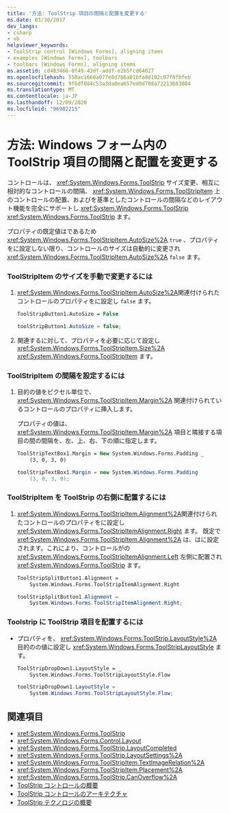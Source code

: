 ```yaml
---
title: '方法: ToolStrip 項目の間隔と配置を変更する'
ms.date: 03/30/2017
dev_langs:
- csharp
- vb
helpviewer_keywords:
- ToolStrip control [Windows Forms], aligning items
- examples [Windows Forms], toolbars
- toolbars [Windows Forms], aligning items
ms.assetid: cd483466-0f49-43df-addf-e2b5fcd64027
ms.openlocfilehash: 550ac1660a077e8d766a01bfa8d102c07f0fbfeb
ms.sourcegitcommit: 9f6df084c53a3da0ea657ed0d708a72213683084
ms.translationtype: MT
ms.contentlocale: ja-JP
ms.lasthandoff: 12/09/2020
ms.locfileid: "96982215"
---
```

# <a name="how-to-change-the-spacing-and-alignment-of-toolstrip-items-in-windows-forms"></a>方法: Windows フォーム内の ToolStrip 項目の間隔と配置を変更する
コントロールは、 <xref:System.Windows.Forms.ToolStrip> サイズ変更、相互に相対的なコントロールの間隔、 <xref:System.Windows.Forms.ToolStripItem> 上のコントロールの配置、およびを基準としたコントロールの間隔などのレイアウト機能を完全にサポートし <xref:System.Windows.Forms.ToolStrip> <xref:System.Windows.Forms.ToolStrip> ます。  
  
 プロパティの既定値はであるため <xref:System.Windows.Forms.ToolStripItem.AutoSize%2A> `true` 、プロパティをに設定しない限り、コントロールのサイズは自動的に変更され <xref:System.Windows.Forms.ToolStripItem.AutoSize%2A> `false` ます。  
  
### <a name="to-manually-size-a-toolstripitem"></a>ToolStripItem のサイズを手動で変更するには  
  
1. <xref:System.Windows.Forms.ToolStripItem.AutoSize%2A>関連付けられたコントロールのプロパティをに設定し `false` ます。  
  
    ```vb  
    ToolStripButton1.AutoSize = False  
    ```  
  
    ```csharp  
    toolStripButton1.AutoSize = false;  
    ```  
  
2. 関連するに対して、プロパティを必要に応じて設定し <xref:System.Windows.Forms.ToolStripItem.Size%2A> <xref:System.Windows.Forms.ToolStripItem> ます。  
  
### <a name="to-set-the-spacing-of-a-toolstripitem"></a>ToolStripItem の間隔を設定するには  
  
1. 目的の値をピクセル単位で、 <xref:System.Windows.Forms.ToolStripItem.Margin%2A> 関連付けられているコントロールのプロパティに挿入します。  
  
     プロパティの値は、 <xref:System.Windows.Forms.ToolStripItem.Margin%2A> 項目と隣接する項目の間の間隔を、左、上、右、下の順に指定します。  
  
    ```vb  
    ToolStripTextBox1.Margin = New System.Windows.Forms.Padding _  
        (3, 0, 3, 0)  
    ```  
  
    ```csharp  
    toolStripTextBox1.Margin = new System.Windows.Forms.Padding
        (3, 0, 3, 0);  
    ```  
  
### <a name="to-align-a-toolstripitem-to-the-right-side-of-the-toolstrip"></a>ToolStripItem を ToolStrip の右側に配置するには  
  
1. <xref:System.Windows.Forms.ToolStripItem.Alignment%2A>関連付けられたコントロールのプロパティをに設定し <xref:System.Windows.Forms.ToolStripItemAlignment.Right> ます。 既定で <xref:System.Windows.Forms.ToolStripItem.Alignment%2A> は、はに設定されます。これにより、コントロールがの <xref:System.Windows.Forms.ToolStripItemAlignment.Left> 左側に配置され <xref:System.Windows.Forms.ToolStrip> ます。  
  
    ```vb  
    ToolStripSplitButton1.Alignment = _  
        System.Windows.Forms.ToolStripItemAlignment.Right  
    ```  
  
    ```csharp  
    toolStripSplitButton1.Alignment =
        System.Windows.Forms.ToolStripItemAlignment.Right;  
    ```  
  
### <a name="to-arrange-toolstrip-items-on-the-toolstrip"></a>Toolstrip に ToolStrip 項目を配置するには  
  
- プロパティを、 <xref:System.Windows.Forms.ToolStrip.LayoutStyle%2A> 目的のの値に設定し <xref:System.Windows.Forms.ToolStripLayoutStyle> ます。  
  
    ```vb  
    ToolStripDropDown1.LayoutStyle = _  
        System.Windows.Forms.ToolStripLayoutStyle.Flow  
    ```  
  
    ```csharp  
    toolStripDropDown1.LayoutStyle =
        System.Windows.Forms.ToolStripLayoutStyle.Flow;  
    ```  
  
## <a name="see-also"></a>関連項目

- <xref:System.Windows.Forms.ToolStrip>
- <xref:System.Windows.Forms.Control.Layout>
- <xref:System.Windows.Forms.ToolStrip.LayoutCompleted>
- <xref:System.Windows.Forms.ToolStrip.LayoutSettings%2A>
- <xref:System.Windows.Forms.ToolStripItem.TextImageRelation%2A>
- <xref:System.Windows.Forms.ToolStripItem.Placement%2A>
- <xref:System.Windows.Forms.ToolStrip.CanOverflow%2A>
- [ToolStrip コントロールの概要](toolstrip-control-overview-windows-forms.md)
- [ToolStrip コントロールのアーキテクチャ](toolstrip-control-architecture.md)
- [ToolStrip テクノロジの概要](toolstrip-technology-summary.md)
